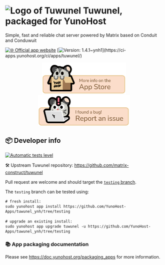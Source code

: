<!--
N.B.: This README was automatically generated by <https://github.com/YunoHost/apps_tools/blob/main/readme_generator>
It shall NOT be edited by hand.
-->

<h1>
  <img src="https://raw.githubusercontent.com/YunoHost/apps/main/logos/tuwunel.png" width="32px" alt="Logo of Tuwunel">
  Tuwunel, packaged for YunoHost
</h1>

Simple, fast and reliable chat server powered by Matrix based on Conduit and Conduwuit

[![🌐 Official app website](https://img.shields.io/badge/Official_app_website-darkgreen?style=for-the-badge)](https://tuwunel.chat/)
[![Version: 1.4.1~ynh1](https://img.shields.io/badge/Version-1.4.1~ynh1-rgb(18,138,11)?style=for-the-badge)](https://ci-apps.yunohost.org/ci/apps/tuwunel/)

<div align="center">
<a href="https://apps.yunohost.org/app/tuwunel"><img height="100px" src="https://github.com/YunoHost/yunohost-artwork/raw/refs/heads/main/badges/neopossum-badges/badge_more_info_on_the_appstore.svg"/></a>
<a href="https://github.com/YunoHost-Apps/tuwunel_ynh/issues"><img height="100px" src="https://github.com/YunoHost/yunohost-artwork/raw/refs/heads/main/badges/neopossum-badges/badge_report_an_issue.svg"/></a>
</div>

## 📦 Developer info

[![Automatic tests level](https://apps.yunohost.org/badge/cilevel/tuwunel)](https://ci-apps.yunohost.org/ci/apps/tuwunel/)

🛠️ Upstream Tuwunel repository: <https://github.com/matrix-construct/tuwunel>

Pull request are welcome and should target the [`testing` branch](https://github.com/YunoHost-Apps/tuwunel_ynh/tree/testing).

The `testing` branch can be tested using:
```
# fresh install:
sudo yunohost app install https://github.com/YunoHost-Apps/tuwunel_ynh/tree/testing

# upgrade an existing install:
sudo yunohost app upgrade tuwunel -u https://github.com/YunoHost-Apps/tuwunel_ynh/tree/testing
```

### 📚 App packaging documentation

Please see <https://doc.yunohost.org/packaging_apps> for more information.